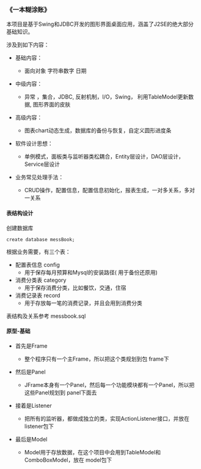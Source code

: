 ### 《一本糊涂账》

本项目是基于Swing和JDBC开发的图形界面桌面应用，涵盖了J2SE的绝大部分基础知识。

涉及到如下内容：
- 基础内容：
    - 面向对象 字符串数字 日期

- 中级内容：
    - 异常 ，集合，JDBC, 反射机制，I/O，Swing， 利用TableModel更新数据, 图形界面的皮肤

- 高级内容：
    - 图表chart动态生成，数据库的备份与恢复，自定义圆形进度条

- 软件设计思想：
    - 单例模式，面板类与监听器类松耦合，Entity层设计，DAO层设计，Service层设计

- 业务常见处理手法：
    - CRUD操作，配置信息，配置信息初始化，报表生成，一对多关系，多对一关系

#### 表结构设计

创建数据库
```
create database messBook;
```
根据业务需要，有三个表：
- 配置表信息 config
    - 用于保存每月预算和Mysql的安装路径( 用于备份还原用)
- 消费分类表 category
    - 用于保存消费分类，比如餐饮，交通，住宿
- 消费记录表 record
    - 用于存放每一笔的消费记录，并且会用到消费分类
    
表结构及关系参考 messbook.sql

#### 原型-基础
- 首先是Frame
    * 整个程序只有一个主Frame，所以把这个类规划到包 frame下

- 然后是Panel
    * JFrame本身有一个Panel，然后每一个功能模块都有一个Panel，所以把这些Panel规划到 panel下面去

- 接着是Listener
    * 把所有的监听器，都做成独立的类，实现ActionListener接口，并放在 listener包下

- 最后是Model
    * Model用于存放数据，在这个项目中会用到TableModel和ComboBoxModel，放在 model包下